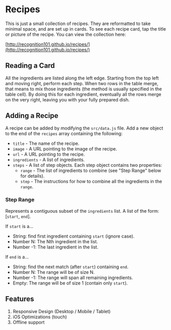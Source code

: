 # Recipes

This is just a small collection of recipes. They are reformatted to take minimal space, and are set up in cards. To see each recipe card, tap the title or picture of the recipe. You can view the collection here:

[http://recognition101.github.io/recipes/](http://recognition101.github.io/recipes/)


## Reading a Card

All the ingredients are listed along the left edge. Starting from the top left and moving right, perform each step. When two rows in the table merge, that means to mix those ingredients (the method is usually specified in the table cell). By doing this for each ingredient, eventually all the rows merge on the very right, leaving you with your fully prepared dish.


## Adding a Recipe

A recipe can be added by modifying the `src/data.js` file. Add a new object to the end of the `recipes` array containing the following:

 * `title` - The name of the recipe.
 * `image` - A URL pointing to the image of the recipe.
 * `url` - A URL pointing to the recipe.
 * `ingredients` - A list of ingredients.
 * `steps` - A list of step objects. Each step object contains two properties:
    * `range` - The list of ingredients to combine (see "Step Range" below for details).
    * `step` - The instructions for how to combine all the ingredients in the `range`.

### Step Range

Represents a contiguous subset of the `ingredients` list. A list of the form: [`start`, `end`].

If `start` is a...
  - String: find first ingredient containing `start` (ignore case).
  - Number N: The Nth ingredient in the list.
  - Number -1: The last ingredient in the list.

If `end` is a...
  - String: find the next match (after `start`) containing `end`.
  - Number N: The range will be of size N.
  - Number -1: The range will span all remaining ingredients.
  - Empty: The range will be of size 1 (contain only `start`).


## Features

 1. Responsive Design (Desktop / Mobile / Tablet)
 2. iOS Optimizations (touch)
 3. Offline support
